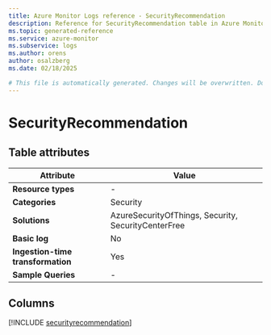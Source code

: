 ```yaml
---
title: Azure Monitor Logs reference - SecurityRecommendation
description: Reference for SecurityRecommendation table in Azure Monitor Logs.
ms.topic: generated-reference
ms.service: azure-monitor
ms.subservice: logs
ms.author: orens
author: osalzberg
ms.date: 02/18/2025

# This file is automatically generated. Changes will be overwritten. Do not change this file directly.
---
```


# SecurityRecommendation




## Table attributes

|Attribute|Value|
|---|---|
|**Resource types**|-|
|**Categories**|Security|
|**Solutions**| AzureSecurityOfThings, Security, SecurityCenterFree|
|**Basic log**|No|
|**Ingestion-time transformation**|Yes|
|**Sample Queries**|-|



## Columns
  
[!INCLUDE [securityrecommendation](~/reusable-content/ce-skilling/azure/includes/azure-monitor/reference/tables/securityrecommendation-include.md)]
